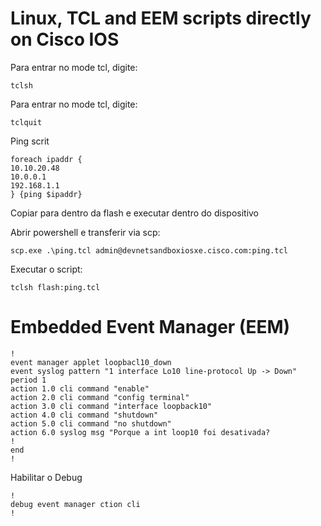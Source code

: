 # Linux, TCL and EEM scripts directly on Cisco IOS

Para entrar no mode tcl, digite:

```
tclsh
```

Para entrar no mode tcl, digite:

```
tclquit
```

Ping scrit
```
foreach ipaddr {
10.10.20.48
10.0.0.1
192.168.1.1
} {ping $ipaddr}
```

Copiar para dentro da flash e executar dentro do dispositivo

Abrir powershell e transferir via scp:

```
scp.exe .\ping.tcl admin@devnetsandboxiosxe.cisco.com:ping.tcl
```

Executar o script:
```
tclsh flash:ping.tcl
```



# Embedded Event Manager (EEM) 
```
!
event manager applet loopbacl10_down
event syslog pattern "1 interface Lo10 line-protocol Up -> Down" period 1
action 1.0 cli command "enable"
action 2.0 cli command "config terminal"
action 3.0 cli command "interface loopback10"
action 4.0 cli command "shutdown"
action 5.0 cli command "no shutdown"
action 6.0 syslog msg "Porque a int loop10 foi desativada?
!
end
!
```

Habilitar o Debug

```
!
debug event manager ction cli
!
```
